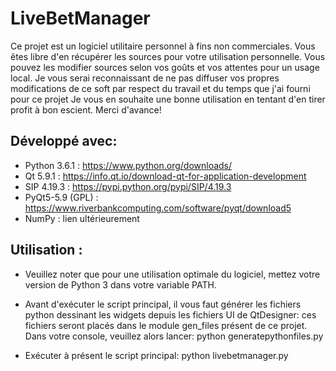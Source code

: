 # LiveBetManager

Ce projet est un logiciel utilitaire personnel à fins non commerciales.
Vous êtes libre d'en récupérer les sources pour votre utilisation personnelle.
Vous pouvez les modifier sources selon vos goûts et vos attentes pour un usage local.
Je vous serai reconnaissant de ne pas diffuser vos propres modifications de ce soft par respect du travail et du temps que j'ai fourni pour ce projet
Je vous en souhaite une bonne utilisation en tentant d'en tirer profit à bon escient.
Merci d'avance!

## Développé avec:

- Python 3.6.1 : https://www.python.org/downloads/
- Qt 5.9.1 : https://info.qt.io/download-qt-for-application-development
- SIP 4.19.3 : https://pypi.python.org/pypi/SIP/4.19.3
- PyQt5-5.9 (GPL) : https://www.riverbankcomputing.com/software/pyqt/download5
- NumPy : lien ultérieurement


## Utilisation :

- Veuillez noter que pour une utilisation optimale du logiciel, mettez votre version de Python 3 dans votre variable PATH.

- Avant d'exécuter le script principal, il vous faut générer les fichiers python dessinant les widgets depuis les fichiers UI de QtDesigner: ces fichiers seront placés dans le module gen_files présent de ce projet. Dans votre console, veuillez alors lancer:
python generatepythonfiles.py

- Exécuter à présent le script principal:
python livebetmanager.py